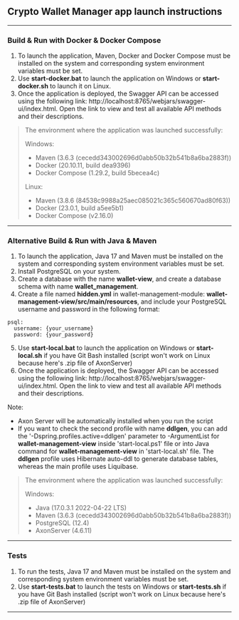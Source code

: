 ## Crypto Wallet Manager app launch instructions

---

### Build & Run with Docker & Docker Compose

1. To launch the application, Maven, Docker and Docker Compose must be installed on the system and corresponding system environment variables must be set.
2. Use **start-docker.bat** to launch the application on Windows or **start-docker.sh** to launch it on Linux.
3. Once the application is deployed, the Swagger API can be accessed using the following link: http://localhost:8765/webjars/swagger-ui/index.html. Open the link to view and test all available API methods and their descriptions.

> The environment where the application was launched successfully:
> 
> Windows:
> - Maven (3.6.3 (cecedd343002696d0abb50b32b541b8a6ba2883f))
> - Docker (20.10.11, build dea9396)
> - Docker Compose (1.29.2, build 5becea4c)
> 
> Linux:
> - Maven (3.8.6 (84538c9988a25aec085021c365c560670ad80f63))
> - Docker (23.0.1, build a5ee5b1)
> - Docker Compose (v2.16.0)

---

### Alternative Build & Run with Java & Maven

1. To launch the application, Java 17 and Maven must be installed on the system and corresponding system environment variables must be set.
2. Install PostgreSQL on your system.
3. Create a database with the name **wallet-view**, and create a database schema with name **wallet_management**.
4. Create a file named **hidden.yml** in wallet-management-module: **wallet-management-view/src/main/resources**, and include your PostgreSQL username and password in the following format:
```
psql:
  username: {your_username}
  password: {your_password}
```
5. Use **start-local.bat** to launch the application on Windows or **start-local.sh** if you have Git Bash installed (script won't work on Linux because here's .zip file of AxonServer)
6. Once the application is deployed, the Swagger API can be accessed using the following link: http://localhost:8765/webjars/swagger-ui/index.html. Open the link to view and test all available API methods and their descriptions.

Note:
- Axon Server will be automatically installed when you run the script
- If you want to check the second profile with name **ddlgen**, you can add the '-Dspring.profiles.active=ddlgen' parameter to -ArgumentList for **wallet-management-view** inside 'start-local.ps1' file or into Java command for **wallet-management-view** in 'start-local.sh' file. The **ddlgen** profile uses Hibernate auto-ddl to generate database tables, whereas the main profile uses Liquibase.

> The environment where the application was launched successfully:
>
> Windows:
> - Java (17.0.3.1 2022-04-22 LTS)
> - Maven (3.6.3 (cecedd343002696d0abb50b32b541b8a6ba2883f))
> - PostgreSQL (12.4)
> - AxonServer (4.6.11)

---

### Tests

1. To run the tests, Java 17 and Maven must be installed on the system and corresponding system environment variables must be set.
2. Use **start-tests.bat** to launch the tests on Windows or **start-tests.sh** if you have Git Bash installed (script won't work on Linux because here's .zip file of AxonServer)

---
